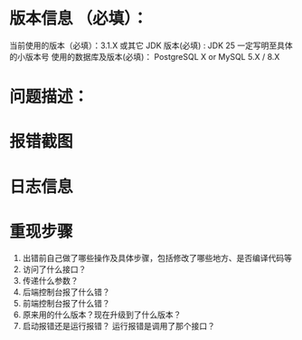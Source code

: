 # 版本信息 （必填）：
当前使用的版本（必填）：3.1.X 或其它
JDK 版本(必填) : JDK 25 一定写明至具体的小版本号
使用的数据库及版本(必填)： PostgreSQL X or MySQL 5.X / 8.X

# 问题描述：

# 报错截图

# 日志信息

# 重现步骤
1. 出错前自己做了哪些操作及具体步骤，包括修改了哪些地方、是否编译代码等
2. 访问了什么接口？
3. 传递什么参数？
4. 后端控制台报了什么错？
5. 前端控制台报了什么错？
6. 原来用的什么版本？现在升级到了什么版本？
7. 启动报错还是运行报错？ 运行报错是调用了那个接口？


